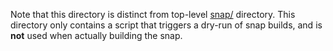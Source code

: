 Note that this directory is distinct from top-level [snap/](https://github.com/VirtusLab/git-machete/tree/master/snap) directory.
This directory only contains a script that triggers a dry-run of snap builds,
and is **not** used when actually building the snap.

